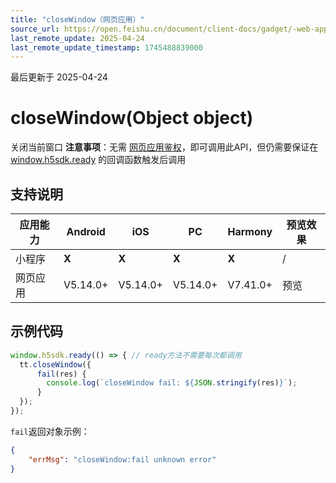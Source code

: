 ```yaml
---
title: "closeWindow（网页应用）"
source_url: https://open.feishu.cn/document/client-docs/gadget/-web-app-api/navigation/closewindow
last_remote_update: 2025-04-24
last_remote_update_timestamp: 1745488839000
---
```

最后更新于 2025-04-24

# closeWindow(Object object)

关闭当前窗口
**注意事项**：无需 [网页应用鉴权](https://open.feishu.cn/document/uYjL24iN/uEzM4YjLxMDO24SMzgjN)，即可调用此API，但仍需要保证在 [window.h5sdk.ready](https://open.feishu.cn/document/uYjL24iN/uITO4IjLykDOy4iM5gjM) 的回调函数触发后调用

## 支持说明

应用能力 | Android | iOS | PC | Harmony | 预览效果
--- | --- | --- | --- | --- | ---
小程序 | **X** | **X** | **X** | **X** | /
网页应用 | V5.14.0+ | V5.14.0+ | V5.14.0+ | V7.41.0+ | 预览

## 示例代码
```js
window.h5sdk.ready(() => { // ready方法不需要每次都调用
  tt.closeWindow({
      fail(res) {
        console.log(`closeWindow fail: ${JSON.stringify(res)}`);
      }
  });
});
```
`fail`返回对象示例：
```json
{
    "errMsg": "closeWindow:fail unknown error"
}
```
